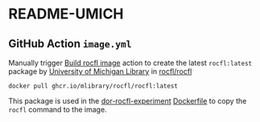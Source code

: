 # README-UMICH

## GitHub Action `image.yml`
Manually trigger [Build rocfl image](https://github.com/mlibrary/rocfl/actions/workflows/image.yml) action to create the latest `rocfl:latest` package by [University of Michigan Library](https://github.com/mlibrary) in [rocfl/rocfl](https://github.com/mlibrary/rocfl)

```
docker pull ghcr.io/mlibrary/rocfl/rocfl:latest
```

This package is used in the [dor-rocfl-experiment](https://github.com/mlibrary/dor-rocfl-experiment) [Dockerfile](https://github.com/mlibrary/dor-rocfl-experiment/blob/main/Dockerfile) to copy the `rocfl` command to the image.
